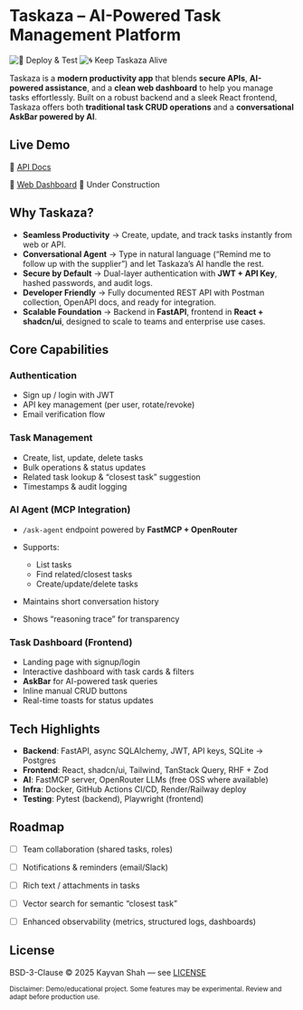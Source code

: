 # Taskaza – AI-Powered Task Management Platform

![🚀 Deploy & Test](https://github.com/kayvanshah1/taskaza/actions/workflows/deploy.yml/badge.svg)
![🌀 Keep Taskaza Alive](https://github.com/kayvanshah1/taskaza/actions/workflows/ping-taskaza.yml/badge.svg)

Taskaza is a **modern productivity app** that blends **secure APIs**, **AI-powered assistance**, and a **clean web dashboard** to help you manage tasks effortlessly.
Built on a robust backend and a sleek React frontend, Taskaza offers both **traditional task CRUD operations** and a **conversational AskBar powered by AI**.

## Live Demo

🔗 [API Docs](https://taskaza.onrender.com)

🔗 [Web Dashboard](https://KayvanShah.github.io/taskaza) 🚧 Under Construction

## Why Taskaza?

* **Seamless Productivity** → Create, update, and track tasks instantly from web or API.
* **Conversational Agent** → Type in natural language (“Remind me to follow up with the supplier”) and let Taskaza’s AI handle the rest.
* **Secure by Default** → Dual-layer authentication with **JWT + API Key**, hashed passwords, and audit logs.
* **Developer Friendly** → Fully documented REST API with Postman collection, OpenAPI docs, and ready for integration.
* **Scalable Foundation** → Backend in **FastAPI**, frontend in **React + shadcn/ui**, designed to scale to teams and enterprise use cases.

## Core Capabilities

### Authentication

* Sign up / login with JWT
* API key management (per user, rotate/revoke)
* Email verification flow

### Task Management

* Create, list, update, delete tasks
* Bulk operations & status updates
* Related task lookup & “closest task” suggestion
* Timestamps & audit logging

### AI Agent (MCP Integration)

* `/ask-agent` endpoint powered by **FastMCP + OpenRouter**
* Supports:

  * List tasks
  * Find related/closest tasks
  * Create/update/delete tasks
* Maintains short conversation history
* Shows “reasoning trace” for transparency

### Task Dashboard (Frontend)

* Landing page with signup/login
* Interactive dashboard with task cards & filters
* **AskBar** for AI-powered task queries
* Inline manual CRUD buttons
* Real-time toasts for status updates

## Tech Highlights

* **Backend**: FastAPI, async SQLAlchemy, JWT, API keys, SQLite → Postgres
* **Frontend**: React, shadcn/ui, Tailwind, TanStack Query, RHF + Zod
* **AI**: FastMCP server, OpenRouter LLMs (free OSS where available)
* **Infra**: Docker, GitHub Actions CI/CD, Render/Railway deploy
* **Testing**: Pytest (backend), Playwright (frontend)


## Roadmap

* [ ] Team collaboration (shared tasks, roles)
* [ ] Notifications & reminders (email/Slack)
* [ ] Rich text / attachments in tasks
* [ ] Vector search for semantic “closest task”
* [ ] Enhanced observability (metrics, structured logs, dashboards)


## License

BSD-3-Clause © 2025 Kayvan Shah — see [LICENSE](LICENSE)

<sub>
Disclaimer: Demo/educational project. Some features may be experimental. Review and adapt before production use.
</sub>